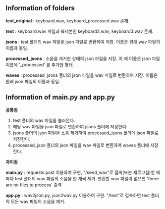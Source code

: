 ## Information of folders

**test_original** : keyboard.wav, keyboard_processed.wav 존재.

**test** : keyboard.wav 파일과 복제본인 keyboard2.wav, keyboard3.wav 존재.

**jsons** : test 폴더의 wav 파일을 json 파일로 변환하여 저장. 이름은 원래 wav 파일의 이름과 동일.

**processed_jsons** : 소음을 제거한 상태의 json 파일을 저장. 이 때 이름은 json 파일 이름에 '_processed' 를 추가한 형태.

**waves** : processed_jsons 폴더의 json 파일을 wav 파일로 변환하여 저장. 이름은 원래 json 파일의 이름과 동일.


## Information of main.py and app.py

**공통점**
1. test 폴더의 wav 파일을 불러온다.
2. 해당 wav 파일을 json 파일로 변환하여 jsons 폴더에 저장한다.
3. jsons 폴더의 json 파일을 소음 제거하여 processed_jsons 폴더에 json 파일로 저장한다.
4. processed_json 폴더의 json 파일을 wav 파일로 변환하여 waves 폴더에 저장한다.



**차이점**

**main.py** : requests.post 이용하여 구현, "/send_wav"로 접속(또는 새로고침)할 때마다 test 폴더의 wav 파일의 소음을 한 개씩 제거.
변환할 wav 파일이 없으면 'there are no files to process' 출력

**app.py** : wav2json.py, json2wav.py 이용하여 구현. "/test"로 접속하면 test 폴더의 모든 wav 파일의 소음을 제거.


